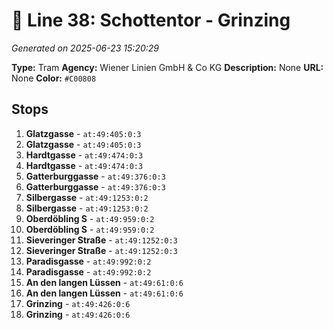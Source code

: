 # 🚊 Line 38: Schottentor - Grinzing

*Generated on 2025-06-23 15:20:29*

**Type:** Tram
**Agency:** Wiener Linien GmbH & Co KG
**Description:** None
**URL:** None
**Color:** `#C00808`

## Stops

1. **Glatzgasse** - `at:49:405:0:3`
2. **Glatzgasse** - `at:49:405:0:3`
3. **Hardtgasse** - `at:49:474:0:3`
4. **Hardtgasse** - `at:49:474:0:3`
5. **Gatterburggasse** - `at:49:376:0:3`
6. **Gatterburggasse** - `at:49:376:0:3`
7. **Silbergasse** - `at:49:1253:0:2`
8. **Silbergasse** - `at:49:1253:0:2`
9. **Oberdöbling S** - `at:49:959:0:2`
10. **Oberdöbling S** - `at:49:959:0:2`
11. **Sieveringer Straße** - `at:49:1252:0:3`
12. **Sieveringer Straße** - `at:49:1252:0:3`
13. **Paradisgasse** - `at:49:992:0:2`
14. **Paradisgasse** - `at:49:992:0:2`
15. **An den langen Lüssen** - `at:49:61:0:6`
16. **An den langen Lüssen** - `at:49:61:0:6`
17. **Grinzing** - `at:49:426:0:6`
18. **Grinzing** - `at:49:426:0:6`